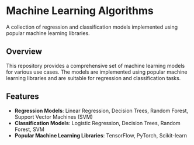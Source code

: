 # Machine Learning Algorithms

A collection of regression and classification models implemented using popular machine learning libraries.

## Overview

This repository provides a comprehensive set of machine learning models for various use cases. The models are implemented using popular machine learning libraries and are suitable for regression and classification tasks.

## Features

* **Regression Models**: Linear Regression, Decision Trees, Random Forest, Support Vector Machines (SVM)
* **Classification Models**: Logistic Regression, Decision Trees, Random Forest, SVM
* **Popular Machine Learning Libraries**: TensorFlow, PyTorch, Scikit-learn
